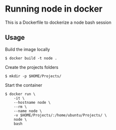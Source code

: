 # Running node in docker

This is a Dockerfile to dockerize a node bash session

## Usage

Build the image locally

    $ docker build -t node .

Create the projects folders

    $ mkdir -p $HOME/Projects/

Start the container

    $ docker run \
        -it \
        --hostname node \
        --rm \
        --name node \
        -v $HOME/Projects/:/home/ubuntu/Projects/ \
        node \
        bash

